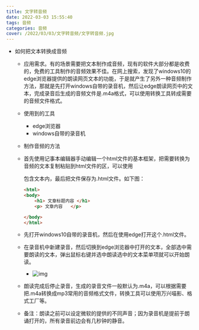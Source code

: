 ```yaml
---
title: 文字转音频
date: 2022-03-03 15:55:40
tags: 音频
categories: 音频
cover: /2022/03/03/文字转音频/文字转音频.jpg
---
```


* 如何把文本转换成音频
  * 应用需求。有的场景需要把文本制作成音频，现有的软件大部分都是收费的，免费的工具制作的音频效果不佳。在网上搜索，发现了windows10的edge浏览器提供的朗读网页文本的功能，于是就产生了另外一种音频制作方法，那就是先打开windows自带的录音机，然后让edge朗读网页中的文本，完成录音后生成的音频文件是.m4a格式，可以使用转换工具转成需要的音频文件格式。
  
  <!--more-->
  
  
  * 使用到的工具
    * edge浏览器
    * windows自带的录音机
  
  *  制作音频的方法
  
    * 首先使用记事本编辑器手动编辑一个html文件的基本框架，把需要转换为音频的文本复制粘贴到html文件的<body>区，可以使用<p> </p>包含文本内，最后把文件保存为.html文件。如下图：
    
      ```html
      <html>
      <body>
          <h1> 文章标题内容 </h1>
          <p> 文章内容   </p>
      
      </body>
      </html>
      ```
      
    * 先打开windows10自带的录音机，然后在使用edge打开这个.html文件。
    
    * 在录音机中新建录音，然后切换到edge浏览器中打开的文本，全部选中需要朗读的文本，弹出鼠标右键并选中朗读选中的文本菜单项就可以开始朗读。
    
      * ![img](/images/朗读的不同声音选项.png)
    
    * 朗读完成后停止录音，生成的录音文件一般默认为.m4a，可以根据需要把.m4a转换成mp3常用的音频格式文件，转换工具可以使用万兴喵影、格式工厂等。
    
    * 备注：朗读之前可以设定微软的提供的不同声音；因为录音机是提前于朗诵打开的，所有录音前边会有几秒钟的静音。

